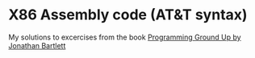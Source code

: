 # X86 Assembly code (AT&T syntax)

My solutions to excercises from the book [Programming Ground Up by Jonathan Bartlett](https://www.goodreads.com/book/show/949543.Programming_from_the_Ground_Up)

